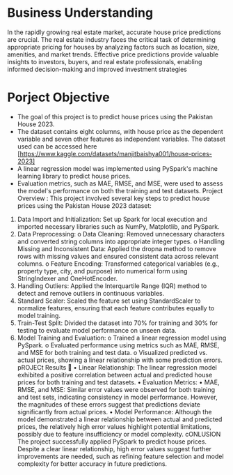# Business Understanding

In the rapidly growing real estate market, accurate house price predictions are crucial. The real estate industry faces the critical task of determining appropriate pricing for houses by analyzing factors such as location, size, amenities, and market trends. Effective price predictions provide valuable insights to investors, buyers, and real estate professionals, enabling informed decision-making and improved investment strategies
# Porject Objective
- The goal of this project is to predict house prices using the Pakistan House 2023.
- The dataset contains eight columns, with house price as the dependent variable and seven other features as independent variables. The dataset used can be accessed here [https://www.kaggle.com/datasets/manjitbaishya001/house-prices-2023]
- A linear regression model was implemented using PySpark's machine learning library to predict house prices.
- Evaluation metrics, such as MAE, RMSE, and MSE, were used to assess the model's performance on both the training and test datasets.
Project Overview : 
This project involved several key steps to predict house prices using the Pakistan House 2023 dataset:
1.	Data Import and Initialization: Set up Spark for local execution and imported necessary libraries such as NumPy, Matplotlib, and PySpark.
2.	Data Preprocessing:
o	Data Cleaning: Removed unnecessary characters and converted string columns into appropriate integer types.
o	Handling Missing and Inconsistent Data: Applied the dropna method to remove rows with missing values and ensured consistent data across relevant columns.
o	Feature Encoding: Transformed categorical variables (e.g., property type, city, and purpose) into numerical form using StringIndexer and OneHotEncoder.
3.	Handling Outliers: Applied the Interquartile Range (IQR) method to detect and remove outliers in continuous variables.
4.	Standard Scaler: Scaled the feature set using StandardScaler to normalize features, ensuring that each feature contributes equally to model training.
5.	Train-Test Split: Divided the dataset into 70% for training and 30% for testing to evaluate model performance on unseen data.
6.	Model Training and Evaluation:
o	Trained a linear regression model using PySpark.
o	Evaluated performance using metrics such as MAE, RMSE, and MSE for both training and test data.
o	Visualized predicted vs. actual prices, showing a linear relationship with some prediction errors.
pROJECt Results 🎯
•  Linear Relationship: The linear regression model exhibited a positive correlation between actual and predicted house prices for both training and test datasets.
•  Evaluation Metrics:
•	MAE, RMSE, and MSE: Similar error values were observed for both training and test sets, indicating consistency in model performance. However, the magnitudes of these errors suggest that predictions deviate significantly from actual prices.
•  Model Performance: Although the model demonstrated a linear relationship between actual and predicted prices, the relatively high error values highlight potential limitations, possibly due to feature insufficiency or model complexity.
cONLUSION 
The project successfully applied PySpark to predict house prices. Despite a clear linear relationship, high error values suggest further improvements are needed, such as refining feature selection and model complexity for better accuracy in future predictions.
